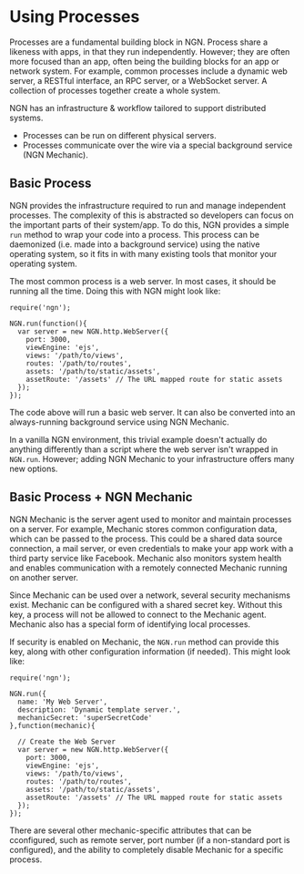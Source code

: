# Using Processes

Processes are a fundamental building block in NGN. Process share a likeness with apps, in that
they run independently. However; they are often more focused than an app, often being the building
blocks for an app or network system. For example, common processes include a dynamic web server,
a RESTful interface, an RPC server, or a WebSocket server. A collection of processes together create
a whole system.

NGN has an infrastructure & workflow tailored to support distributed systems.

- Processes can be run on different physical servers.
- Processes communicate over the wire via a special background service (NGN Mechanic).


## Basic Process

NGN provides the infrastructure required to run and manage independent processes. The complexity
of this is abstracted so developers can focus on the important parts of their system/app. To do
this, NGN provides a simple `run` method to wrap your code into a process. This process can be
daemonized (i.e. made into a background service) using the native operating system, so it fits
in with many existing tools that monitor your operating system.

The most common process is a web server. In most cases, it should be running all the time. Doing
this with NGN might look like:

    require('ngn');

    NGN.run(function(){
      var server = new NGN.http.WebServer({
        port: 3000,
        viewEngine: 'ejs',
        views: '/path/to/views',
        routes: '/path/to/routes',
        assets: '/path/to/static/assets',
        assetRoute: '/assets' // The URL mapped route for static assets
      });
    });

The code above will run a basic web server. It can also be converted into an always-running
background service using NGN Mechanic.

In a vanilla NGN environment, this trivial example doesn't actually do anything differently than
a script where the web server isn't wrapped in `NGN.run`. However; adding NGN Mechanic to your
infrastructure offers many new options.

## Basic Process + NGN Mechanic

NGN Mechanic is the server agent used to monitor and maintain processes on a server. For example,
Mechanic stores common configuration data, which can be passed to the process. This could be
a shared data source connection, a mail server, or even credentials to make your app work with a
third party service like Facebook. Mechanic also monitors system health and enables communication
with a remotely connected Mechanic running on another server.

Since Mechanic can be used over a network, several security mechanisms exist. Mechanic can be
configured with a shared secret key. Without this key, a process will not be allowed to connect
to the Mechanic agent. Mechanic also has a special form of identifying local processes.

If security is enabled on Mechanic, the `NGN.run` method can provide this key, along with other
configuration information (if needed). This might look like:

    require('ngn');

    NGN.run({
      name: 'My Web Server',
      description: 'Dynamic template server.',
      mechanicSecret: 'superSecretCode'
    },function(mechanic){

      // Create the Web Server
      var server = new NGN.http.WebServer({
        port: 3000,
        viewEngine: 'ejs',
        views: '/path/to/views',
        routes: '/path/to/routes',
        assets: '/path/to/static/assets',
        assetRoute: '/assets' // The URL mapped route for static assets
      });
    });

There are several other mechanic-specific attributes that can be cconfigured, such as remote server,
port number (if a non-standard port is configured), and the ability to completely disable Mechanic for
a specific process.
